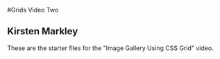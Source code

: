 #Grids Video Two
## Kirsten Markley

These are the starter files for the "Image Gallery Using CSS Grid" video.
